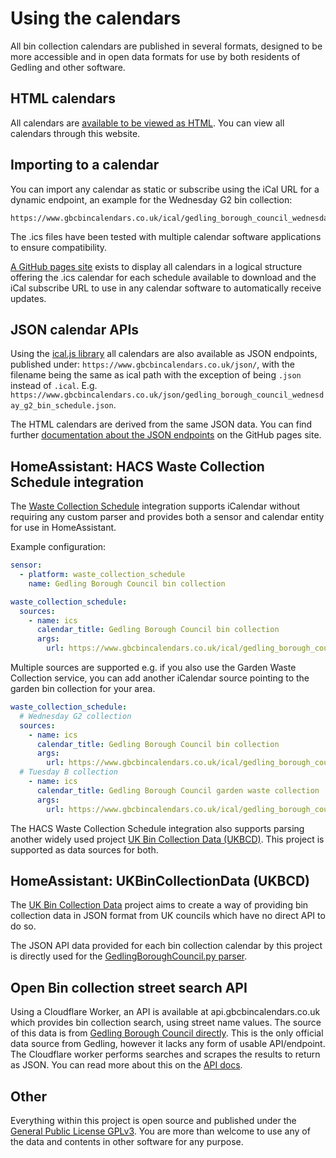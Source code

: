 # Using the calendars

All bin collection calendars are published in several formats, designed to be more accessible and in open data formats for use by both residents of Gedling and other software.

## HTML calendars

All calendars are [available to be viewed as HTML](https://www.gbcbincalendars.co.uk). You can view all calendars through this website.

## Importing to a calendar

You can import any calendar as static or subscribe using the iCal URL for a dynamic endpoint, an example for the Wednesday G2 bin collection:

```
https://www.gbcbincalendars.co.uk/ical/gedling_borough_council_wednesday_g2_bin_schedule.ics
```

The .ics files have been tested with multiple calendar software applications to ensure compatibility.

[A GitHub pages site](https://www.gbcbincalendars.co.uk) exists to display all calendars in a logical structure offering the .ics calendar for each schedule available to download and the iCal subscribe URL to use in any calendar software to automatically receive updates.

## JSON calendar APIs

Using the [ical.js library](https://github.com/kewisch/ical.js) all calendars are also available as JSON endpoints, published under: `https://www.gbcbincalendars.co.uk/json/`, with the filename being the same as ical path with the exception of being `.json` instead of `.ical`. E.g. `https://www.gbcbincalendars.co.uk/json/gedling_borough_council_wednesday_g2_bin_schedule.json`.

The HTML calendars are derived from the same JSON data. You can find further [documentation about the JSON endpoints](https://www.gbcbincalendars.co.uk/json-endpoints) on the GitHub pages site.

## HomeAssistant: HACS Waste Collection Schedule integration

The [Waste Collection Schedule](https://github.com/mampfes/hacs_waste_collection_schedule) integration supports iCalendar without requiring any custom parser and provides both a sensor and calendar entity for use in HomeAssistant.

Example configuration:

```yaml
sensor:
  - platform: waste_collection_schedule
    name: Gedling Borough Council bin collection

waste_collection_schedule:
  sources:
    - name: ics
      calendar_title: Gedling Borough Council bin collection
      args:
        url: https://www.gbcbincalendars.co.uk/ical/gedling_borough_council_wednesday_g2_bin_schedule.ics
```

Multiple sources are supported e.g. if you also use the Garden Waste Collection service, you can add another iCalendar source pointing to the garden bin collection for your area.

```yaml
waste_collection_schedule:
  # Wednesday G2 collection
  sources:
    - name: ics
      calendar_title: Gedling Borough Council bin collection
      args:
        url: https://www.gbcbincalendars.co.uk/ical/gedling_borough_council_wednesday_g2_bin_schedule.ics
  # Tuesday B collection      
    - name: ics
      calendar_title: Gedling Borough Council garden waste collection
      args:
        url: https://www.gbcbincalendars.co.uk/ical/gedling_borough_council_tuesday_b_garden_bin_schedule.ics
```

The HACS Waste Collection Schedule integration also supports parsing another widely used project [UK Bin Collection Data (UKBCD)](https://github.com/mampfes/hacs_waste_collection_schedule/blob/master/doc/source/ukbcd.md). This project is supported as data sources for both.

## HomeAssistant: UKBinCollectionData (UKBCD)

The [UK Bin Collection Data](https://github.com/robbrad/UKBinCollectionData) project aims to create a way of providing bin collection data in JSON format from UK councils which have no direct API to do so.

The JSON API data provided for each bin collection calendar by this project is directly used for the [GedlingBoroughCouncil.py parser](https://github.com/robbrad/UKBinCollectionData/blob/master/uk_bin_collection/uk_bin_collection/councils/GedlingBoroughCouncil.py).

## Open Bin collection street search API

Using a Cloudflare Worker, an API is available at api.gbcbincalendars.co.uk which provides bin collection search, using street name values. The source of this data is from [Gedling Borough Council directly](https://apps.gedling.gov.uk/refuse/search.aspx). This is the only official data source from Gedling, however it lacks any form of usable API/endpoint. The Cloudflare worker performs searches and scrapes the results to return as JSON. You can read more about this on the [API docs](API.md).

## Other

Everything within this project is open source and published under the [General Public License GPLv3](LICENSE). You are more than welcome to use any of the data and contents in other software for any purpose.


